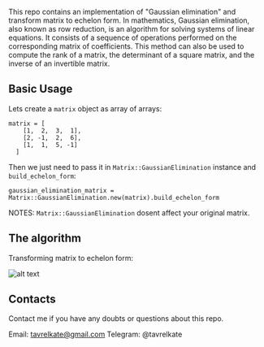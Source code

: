 This repo contains an implementation of "Gaussian elimination" and transform matrix to echelon form.
In mathematics, Gaussian elimination, also known as row reduction, is an algorithm for solving systems of linear equations. It consists of a sequence of operations performed on the corresponding matrix of coefficients. This method can also be used to compute the rank of a matrix, the determinant of a square matrix, and the inverse of an invertible matrix. 


## Basic Usage

Lets create a `matrix` object as array of arrays:

    matrix = [
        [1,  2,  3,  1],
        [2, -1,  2,  6],
        [1,  1,  5, -1]
      ]

Then we just need to pass it in `Matrix::GaussianElimination` instance and `build_echelon_form`:

    gaussian_elimination_matrix = Matrix::GaussianElimination.new(matrix).build_echelon_form

NOTES: `Matrix::GaussianElimination` dosent affect your original matrix.


## The algorithm

Transforming matrix to echelon form:




![alt text](https://i.stack.imgur.com/9YP3M.png)

## Contacts

Contact me if you have any doubts or questions about this repo.

Email: tavrelkate@gmail.com
Telegram: @tavrelkate